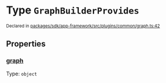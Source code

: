 # Type `GraphBuilderProvides`
<sub>Declared in [packages/sdk/app-framework/src/plugins/common/graph.ts:42](https://github.com/dxos/dxos/blob/664e23dbe/packages/sdk/app-framework/src/plugins/common/graph.ts#L42)</sub>




## Properties
### [graph](https://github.com/dxos/dxos/blob/664e23dbe/packages/sdk/app-framework/src/plugins/common/graph.ts#L43)
Type: <code>object</code>






